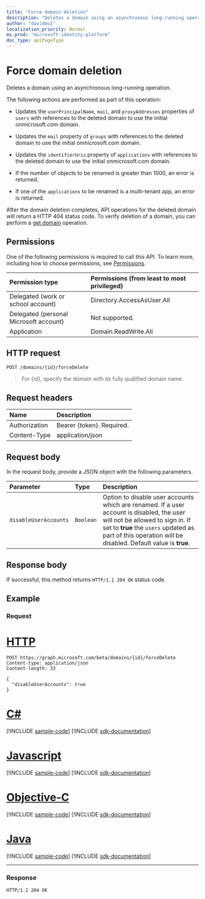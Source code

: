 ```yaml
---
title: "Force domain deletion"
description: "Deletes a domain using an asynchronous long-running operation."
author: "davidmu1"
localization_priority: Normal
ms.prod: "microsoft-identity-platform"
doc_type: apiPageType
---
```


# Force domain deletion

Deletes a domain using an asynchronous long-running operation.

The following actions are performed as part of this operation:

* Updates the `userPrincipalName`, `mail`, and `proxyAddresses` properties of `users` with references to the deleted domain to use the initial onmicrosoft.com domain.

* Updates the `mail` property of `groups` with references to the deleted domain to use the initial onmicrosoft.com domain.

* Updates the `identifierUris` property of `applications` with references to the deleted domain to use the initial onmicrosoft.com domain.

* If the number of objects to be renamed is greater than 1000, an error is returned.

* If one of the `applications` to be renamed is a multi-tenant app, an error is returned.

After the domain deletion completes, API operations for the deleted domain will return a HTTP 404 status code. To verify deletion of a domain, you can perform a [get domain](domain-get.md) operation.

## Permissions

One of the following permissions is required to call this API. To learn more, including how to choose permissions, see [Permissions](/graph/permissions-reference).

|Permission type      | Permissions (from least to most privileged)              |
|:--------------------|:---------------------------------------------------------|
|Delegated (work or school account) | Directory.AccessAsUser.All    |
|Delegated (personal Microsoft account) | Not supported.    |
|Application | Domain.ReadWrite.All |

## HTTP request

<!-- { "blockType": "ignored" } -->

```http
POST /domains/{id}/forceDelete
```

> For {id}, specify the domain with its fully qualified domain name.

## Request headers

| Name | Description |
|:---------------|:----------|
| Authorization  | Bearer {token}. Required.|
| Content-Type  | application/json |

## Request body

In the request body, provide a JSON object with the following parameters.

| Parameter | Type | Description |
|:---------------|:--------|:----------|
|`disableUserAccounts`|`Boolean`| Option to disable user accounts which are renamed. If a user account is disabled, the user will not be allowed to sign in. If set to **true** the `users` updated as part of this operation will be disabled.  Default value is **true**. |

## Response body

If successful, this method returns `HTTP/1.1 204 OK` status code.

## Example

### Request


# [HTTP](#tab/http)
<!-- {
  "blockType": "request",
  "name": "domain_forcedelete"
}-->

```http
POST https://graph.microsoft.com/beta/domains/{id}/forceDelete
Content-type: application/json
Content-length: 33

{
  "disableUserAccounts": true
}
```
# [C#](#tab/csharp)
[!INCLUDE [sample-code](../includes/snippets/csharp/domain-forcedelete-csharp-snippets.md)]
[!INCLUDE [sdk-documentation](../includes/snippets/snippets-sdk-documentation-link.md)]

# [Javascript](#tab/javascript)
[!INCLUDE [sample-code](../includes/snippets/javascript/domain-forcedelete-javascript-snippets.md)]
[!INCLUDE [sdk-documentation](../includes/snippets/snippets-sdk-documentation-link.md)]

# [Objective-C](#tab/objc)
[!INCLUDE [sample-code](../includes/snippets/objc/domain-forcedelete-objc-snippets.md)]
[!INCLUDE [sdk-documentation](../includes/snippets/snippets-sdk-documentation-link.md)]

# [Java](#tab/java)
[!INCLUDE [sample-code](../includes/snippets/java/domain-forcedelete-java-snippets.md)]
[!INCLUDE [sdk-documentation](../includes/snippets/snippets-sdk-documentation-link.md)]

---


### Response

<!-- {
  "blockType": "response",
  "truncated": true,
  "@odata.type": "microsoft.graph.None"
} -->

```http
HTTP/1.1 204 OK
```

<!-- uuid: 8fcb5dbc-d5aa-4681-8e31-b001d5168d79
2015-10-25 14:57:30 UTC -->
<!-- {
  "type": "#page.annotation",
  "description": "domain: forcedelete",
  "keywords": "",
  "section": "documentation",
  "tocPath": "",
  "suppressions": [
  ]
}-->
